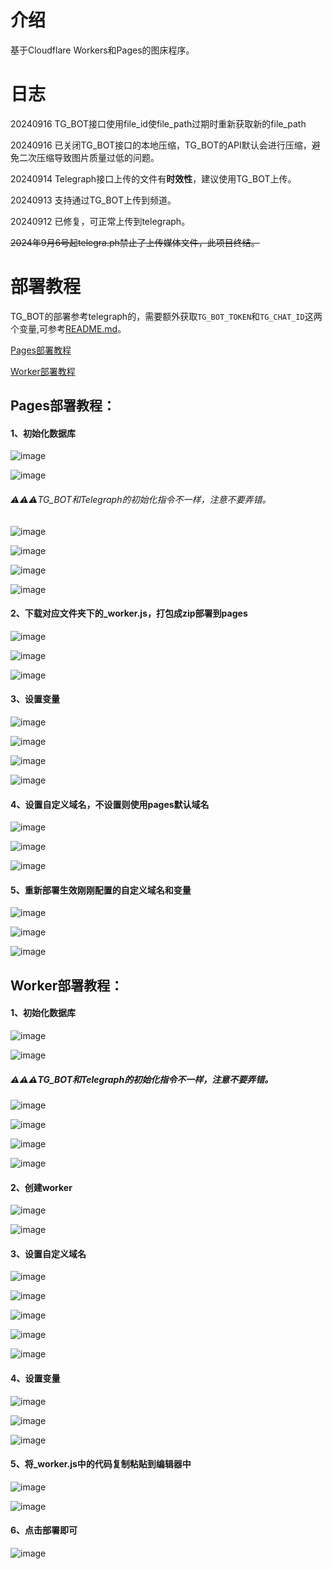 # 介绍

基于Cloudflare Workers和Pages的图床程序。

# 日志
20240916 TG_BOT接口使用file_id使file_path过期时重新获取新的file_path

20240916 已关闭TG_BOT接口的本地压缩，TG_BOT的API默认会进行压缩，避免二次压缩导致图片质量过低的问题。

20240914 Telegraph接口上传的文件有**时效性**，建议使用TG_BOT上传。

20240913 支持通过TG_BOT上传到频道。

20240912 已修复，可正常上传到telegraph。

~~2024年9月6号起telegra.ph禁止了上传媒体文件，此项目终结。~~

# 部署教程
TG_BOT的部署参考telegraph的，需要额外获取```TG_BOT_TOKEN```和```TG_CHAT_ID```这两个变量,可参考[README.md](https://github.com/0-RTT/telegraph/blob/main/TG_BOT/README.md)。

[Pages部署教程](https://github.com/0-RTT/telegraph?tab=readme-ov-file#pages%E9%83%A8%E7%BD%B2%E6%95%99%E7%A8%8B)

[Worker部署教程](https://github.com/0-RTT/telegraph?tab=readme-ov-file#worker%E9%83%A8%E7%BD%B2%E6%95%99%E7%A8%8B)


## Pages部署教程：

#### 1、初始化数据库
![image](https://kycloud3.koyoo.cn/20240829ab8e7202408291110085598.png)  

 
![image](https://kycloud3.koyoo.cn/20240829dde8f202408291110076344.png)  

###### ⚠️⚠️⚠️TG_BOT和Telegraph的初始化指令不一样，注意不要弄错。

![image](https://kycloud3.koyoo.cn/2024082999a92202408291110079488.png)  

 
![image](http://kycloud3.koyoo.cn/2024082913106202408291111045980.png)  

 
![image](http://kycloud3.koyoo.cn/20240829426e2202408291111415611.png)  


![image](http://kycloud3.koyoo.cn/202408290028f20240829111205448.png)  

#### 2、下载对应文件夹下的_worker.js，打包成zip部署到pages

![image](http://kycloud3.koyoo.cn/20240906d561b202409061706196490.png)  


![image](http://kycloud3.koyoo.cn/2024090635c19202409061709225960.png)  

 
![image](http://kycloud3.koyoo.cn/20240906e636520240906171027282.png)  

#### 3、设置变量

![image](http://kycloud3.koyoo.cn/20240906f0dfe202409061711092668.png)  


![image](http://kycloud3.koyoo.cn/2024090667330202409061711516838.png)  


![image](http://kycloud3.koyoo.cn/20240906f173a202409061713007969.png)  

 
![image](http://kycloud3.koyoo.cn/20240906ed143202409061715165350.png)  

#### 4、设置自定义域名，不设置则使用pages默认域名
![image](http://kycloud3.koyoo.cn/202409068f76a202409061718122696.png)  


![image](http://kycloud3.koyoo.cn/20240906b79a6202409061719043430.png)  


![image](http://kycloud3.koyoo.cn/20240906188f8202409061720032928.png)  

#### 5、重新部署生效刚刚配置的自定义域名和变量

![image](http://kycloud3.koyoo.cn/202409066761e202409061721281588.png)  

 
![image](http://kycloud3.koyoo.cn/2024090677f2320240906172317323.png)  

 
![image](http://kycloud3.koyoo.cn/202409065c29920240906172451915.png)  



## Worker部署教程：
#### 1、初始化数据库
![image](https://kycloud3.koyoo.cn/20240829ab8e7202408291110085598.png)

![image](https://kycloud3.koyoo.cn/20240829dde8f202408291110076344.png)

##### ⚠️⚠️⚠️TG_BOT和Telegraph的初始化指令不一样，注意不要弄错。

![image](https://kycloud3.koyoo.cn/2024082999a92202408291110079488.png)

![image](http://kycloud3.koyoo.cn/2024082913106202408291111045980.png)

![image](http://kycloud3.koyoo.cn/20240829426e2202408291111415611.png)

![image](http://kycloud3.koyoo.cn/202408290028f20240829111205448.png)

#### 2、创建worker
![image](http://kycloud3.koyoo.cn/202408295c74a202408291112222566.png)

![image](http://kycloud3.koyoo.cn/20240829b4a21202408291118209822.png)

#### 3、设置自定义域名
![image](http://kycloud3.koyoo.cn/20240829d5fe4202408291113048235.png)

![image](http://kycloud3.koyoo.cn/20240829f9ecc202408291113197734.png)

![image](http://kycloud3.koyoo.cn/2024082997a84202408291113394516.png)

![image](http://kycloud3.koyoo.cn/202408294223e202408291114234528.png)

![image](http://kycloud3.koyoo.cn/202408294def5202408291113564340.png)

#### 4、设置变量
![image](http://kycloud3.koyoo.cn/20240829ee47f202408291114436925.png)

![image](http://kycloud3.koyoo.cn/202409068a32a202409061653566339.png)

![image](http://kycloud3.koyoo.cn/20240829acccf202408291119324308.png)

#### 5、将_worker.js中的代码复制粘贴到编辑器中
![image](http://kycloud3.koyoo.cn/202408299f1cf202408291115372291.png)

![image](http://kycloud3.koyoo.cn/2024082995808202408291115555979.png)

#### 6、点击部署即可
![image](http://kycloud3.koyoo.cn/20240829a4d5f202408291117024227.png)
